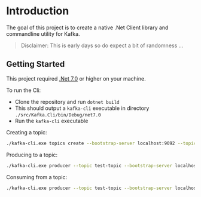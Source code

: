 # Introduction

The goal of this project is to create a native .Net Client library and commandline utility for Kafka.
> Disclaimer: This is early days so do expect a bit of randomness ...

## Getting Started

This project required [.Net 7.0](https://dotnet.microsoft.com/en-us/download/dotnet/7.0) or higher on your machine.

To run the Cli:

- Clone the repository and run `dotnet build`
- This should output a `kafka-cli` executable in directory `./src/Kafka.Cli/bin/Debug/net7.0`
- Run the `kafka-cli` executable

Creating a topic:

```bash
./kafka-cli.exe topics create --bootstrap-server localhost:9092 --topic test-topic --partition-count 6 --replication-factor 3
```

Producing to a topic:

```bash
./kafka-cli.exe producer --topic test-topic --bootstrap-server localhost:9092 --client-id me.org
```

Consuming from a topic:

```bash
./kafka-cli.exe producer --topic test-topic --bootstrap-server localhost:9092 --client-id me.org
```
